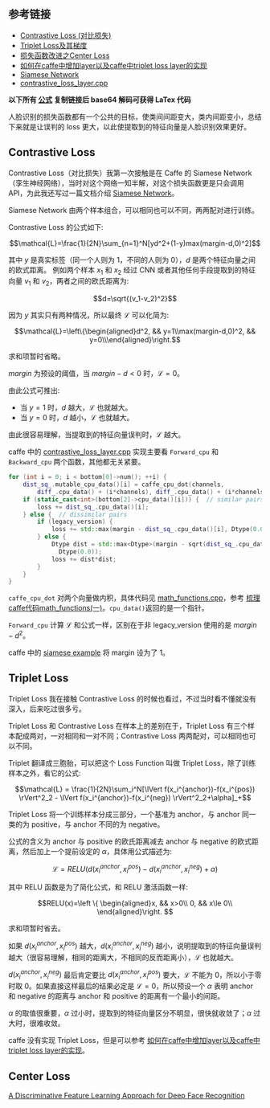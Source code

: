 ## 参考链接
* [Contrastive Loss (对比损失)](https://blog.csdn.net/autocyz/article/details/53149760)
* [Triplet Loss及其梯度](https://blog.csdn.net/jcjx0315/article/details/77160273)
* [损失函数改进之Center Loss](https://blog.csdn.net/u014380165/article/details/76946339)
* [如何在caffe中增加layer以及caffe中triplet loss layer的实现](https://blog.csdn.net/tangwei2014/article/details/46812153)
* [Siamese Network](https://github.com/Hzzone/determination-of-identity/blob/master/About-Siamese-Network.md)
* [contrastive_loss_layer.cpp](https://github.com/BVLC/caffe/blob/master/src/caffe/layers/contrastive_loss_layer.cpp)

**以下所有 [公式](https://hzzone.io/api/latex) 复制链接后 base64 解码可获得 LaTex 代码**

人脸识别的损失函数都有一个公共的目标，使类间间距变大，类内间距变小，总结下来就是让误判的 loss 更大，以此使提取到的特征向量是人脸识别效果更好。

## Contrastive Loss
Contrastive Loss（对比损失）我第一次接触是在 Caffe 的 Siamese Network（孪生神经网络），当时对这个网络一知半解，对这个损失函数更是只会调用 API，为此我还写过一篇文档介绍 [Siamese Network](https://github.com/Hzzone/determination-of-identity/blob/master/About-Siamese-Network.md)。

Siamese Network 由两个样本组合，可以相同也可以不同，两两配对进行训练。

Contrastive Loss 的公式如下:

$$\mathcal{L}=\frac{1}{2N}\sum_{n=1}^N[yd^2+(1-y)max(margin-d,0)^2]$$

其中 $y$ 是真实标签（同一个人则为 1，不同的人则为 0），$d$ 是两个特征向量之间的欧式距离。
例如两个样本 $x_1$ 和 $x_2$ 经过 CNN 或者其他任何手段提取到的特征向量 $v_1$ 和 $v_2$，两者之间的欧氏距离为:

$$d=\sqrt{(v_1-v_2)^2}$$

因为 $y$ 其实只有两种情况，所以最终 $\mathcal{L}$ 可以化简为:

$$\mathcal{L}=\left\{\begin{aligned}d^2, && y=1\\max(margin-d,0)^2, && y=0\\\end{aligned}\right.$$

求和项暂时省略。

$margin$ 为预设的阈值，当 $margin-d<0$ 时，$\mathcal{L}=0$。

由此公式可推出:
* 当 $y=1$ 时，$d$ 越大，$\mathcal{L}$ 也就越大。
* 当 $y=0$ 时，$d$ 越小，$\mathcal{L}$ 也就越大。

由此很容易理解，当提取到的特征向量误判时，$\mathcal{L}$ 越大。

caffe 中的 [contrastive_loss_layer.cpp](https://github.com/BVLC/caffe/blob/master/src/caffe/layers/contrastive_loss_layer.cpp) 实现主要看 `Forward_cpu` 和 `Backward_cpu` 两个函数，其他都无关紧要。

```C++
for (int i = 0; i < bottom[0]->num(); ++i) {
    dist_sq_.mutable_cpu_data()[i] = caffe_cpu_dot(channels,
        diff_.cpu_data() + (i*channels), diff_.cpu_data() + (i*channels));
    if (static_cast<int>(bottom[2]->cpu_data()[i])) {  // similar pairs
        loss += dist_sq_.cpu_data()[i];
    } else {  // dissimilar pairs
        if (legacy_version) {
            loss += std::max(margin - dist_sq_.cpu_data()[i], Dtype(0.0));
        } else {
            Dtype dist = std::max<Dtype>(margin - sqrt(dist_sq_.cpu_data()[i]),
              Dtype(0.0));
            loss += dist*dist;
        }
    }
}
```

`caffe_cpu_dot` 对两个向量做内积，具体代码见 [math_functions.cpp](https://github.com/BVLC/caffe/blob/master/src/caffe/util/math_functions.cpp)，参考 [梳理caffe代码math_functions(一)](https://blog.csdn.net/langb2014/article/details/50986678)。`cpu_data()`返回的是一个指针。

`Forward_cpu` 计算 $\mathcal{L}$ 和公式一样，区别在于非 legacy_version 使用的是 $margin-d^2$。

caffe 中的 [siamese example](https://github.com/BVLC/caffe/blob/master/examples/siamese/mnist_siamese_train_test.prototxt) 将 margin 设为了 1。

## Triplet Loss
Triplet Loss 我在接触 Contrastive Loss 的时候也看过，不过当时看不懂就没有深入，后来吃过很多亏。

Triplet Loss 和 Contrastive Loss 在样本上的差别在于，Triplet Loss 有三个样本配成两对，一对相同和一对不同；Contrastive Loss 两两配对，可以相同也可以不同。

Triplet 翻译成三胞胎，可以把这个 Loss Function 叫做 Triplet Loss，除了训练样本之外，看它的公式:

$$\mathcal{L} = \frac{1}{2N}\sum_i^N[\lVert f(x_i^{anchor})-f(x_i^{pos}) \rVert^2_2 - \lVert f(x_i^{anchor})-f(x_i^{neg}) \rVert^2_2+\alpha]_+$$

Triplet Loss 将一个训练样本分成三部分，一个基准为 anchor，与 anchor 同一类的为 positive，与 anchor 不同的为 negative。

公式的含义为 anchor 与 positive 的欧氏距离减去 anchor 与 negative 的欧式距离，然后加上一个提前设定的 $\alpha$，具体用公式描述为:

$$\mathcal{L} = RELU(d(x_i^{anchor}, x_i^{pos})-d(x_i^{anchor}, x_i^{neg})+\alpha)$$

其中 RELU 函数是为了简化公式，和 RELU 激活函数一样:

$$RELU(x)=\left
\{
\begin{aligned}x, && x>0\\
0, && x\le 0\\
\end{aligned}\right.
$$

求和项暂时省去。

如果 $d(x_i^{anchor}, x_i^{pos})$ 越大，$d(x_i^{anchor}, x_i^{neg})$ 越小，说明提取到的特征向量误判越大（很容易理解，相同的距离大，不相同的反而距离小），$\mathcal{L}$ 也就越大。

$d(x_i^{anchor}, x_i^{neg})$ 最后肯定要比 $d(x_i^{anchor}, x_i^{pos})$ 要大，$\mathcal{L}$ 不能为 0，所以小于零时取 0。如果直接这样最后的结果必定是 $\mathcal{L}=0$，所以预设一个 $\alpha$ 表明 anchor 和 negative 的距离与 anchor 和 positive 的距离有一个最小的间距。

$\alpha$ 的取值很重要，$\alpha$ 过小时，提取到的特征向量区分不明显，很快就收敛了；$\alpha$ 过大时，很难收敛。

caffe 没有实现 Triplet Loss，但是可以参考 [如何在caffe中增加layer以及caffe中triplet loss layer的实现](https://blog.csdn.net/tangwei2014/article/details/46812153)。

## Center Loss
[A Discriminative Feature Learning Approach for Deep Face Recognition](https://ydwen.github.io/papers/WenECCV16.pdf)


